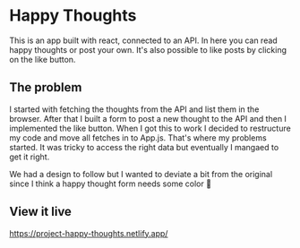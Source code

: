 # Happy Thoughts
This is an app built with react, connected to an API. In here you can read happy thoughts or post your own. It's also possible to like posts by clicking on the like button.

## The problem
I started with fetching the thoughts from the API and list them in the browser. After that I built a form to post a new thought to the API and then I implemented the like button.
When I got this to work I decided to restructure my code and move all fetches in to App.js. That's where my problems started. It was tricky to access the right data but eventually I mangaed to get it right.

We had a design to follow but I wanted to deviate a bit from the original since I think a happy thought form needs some color 🌈

## View it live
https://project-happy-thoughts.netlify.app/
